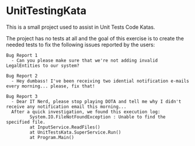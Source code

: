 UnitTestingKata
===============

This is a small project used to assist in Unit Tests Code Katas. 

The project has no tests at all and the goal of this exercise is to create the needed tests to fix the following issues reported by the users:


    Bug Report 1 
      - Can you please make sure that we're not adding invalid LegalEntities to our system?
    
    Bug Report 2
      - Hey dumbass! I've been receiving two idential notification e-mails every morning... please, fix that!
    
    Bug Report 3
      - Dear IT Nerd, please stop playing DOTA and tell me why I didn't receive any notification email this morning... 
      After a quick investigation, we found this execution log:
             System.IO.FileNotFoundException : Unable to find the specified file.
             at InputService.ReadFiles() 
             at UnitTestsKata.SuperService.Run() 
             at Program.Main()



